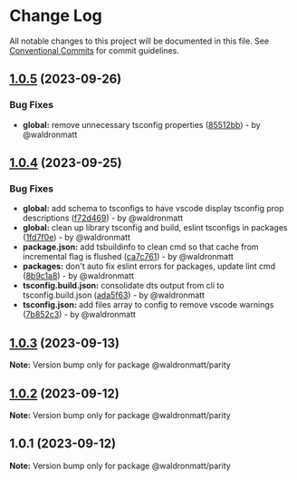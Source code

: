 # Change Log

All notable changes to this project will be documented in this file.
See [Conventional Commits](https://conventionalcommits.org) for commit guidelines.

## [1.0.5](https://github.com/waldronmatt/pnpm-nx-lerna-lite-boilerplate/compare/@waldronmatt/parity@1.0.4...@waldronmatt/parity@1.0.5) (2023-09-26)

### Bug Fixes

* **global:** remove unnecessary tsconfig properties ([85512bb](https://github.com/waldronmatt/pnpm-nx-lerna-lite-boilerplate/commit/85512bb920f24bfe322a86009371cd7d5b981642)) - by @waldronmatt

## [1.0.4](https://github.com/waldronmatt/pnpm-nx-lerna-lite-boilerplate/compare/@waldronmatt/parity@1.0.3...@waldronmatt/parity@1.0.4) (2023-09-25)

### Bug Fixes

- **global:** add schema to tsconfigs to have vscode display tsconfig prop descriptions ([f72d469](https://github.com/waldronmatt/pnpm-nx-lerna-lite-boilerplate/commit/f72d46929f65367e7195d39448603d25087e0439)) - by @waldronmatt
- **global:** clean up library tsconfig and build, eslint tsconfigs in packages ([1fd7f0e](https://github.com/waldronmatt/pnpm-nx-lerna-lite-boilerplate/commit/1fd7f0e79a646c29c315a8eb987504061ad789bb)) - by @waldronmatt
- **package.json:** add tsbuildinfo to clean cmd so that cache from incremental flag is flushed ([ca7c761](https://github.com/waldronmatt/pnpm-nx-lerna-lite-boilerplate/commit/ca7c7610484ffeed6fa243c50d91d579326d04e5)) - by @waldronmatt
- **packages:** don't auto fix eslint errors for packages, update lint cmd ([8b9c1a8](https://github.com/waldronmatt/pnpm-nx-lerna-lite-boilerplate/commit/8b9c1a8a8c0389c738a34a6798e66ec775c2f38d)) - by @waldronmatt
- **tsconfig.build.json:** consolidate dts output from cli to tsconfig.build.json ([ada5f63](https://github.com/waldronmatt/pnpm-nx-lerna-lite-boilerplate/commit/ada5f639cc378ea3950a157567e22a178892e797)) - by @waldronmatt
- **tsconfig.json:** add files array to config to remove vscode warnings ([7b852c3](https://github.com/waldronmatt/pnpm-nx-lerna-lite-boilerplate/commit/7b852c3b1f719bb2538580b6c933b063f9397fcf)) - by @waldronmatt

## [1.0.3](https://github.com/waldronmatt/pnpm-nx-lerna-lite-boilerplate/compare/@waldronmatt/parity@1.0.2...@waldronmatt/parity@1.0.3) (2023-09-13)

**Note:** Version bump only for package @waldronmatt/parity

## [1.0.2](https://github.com/waldronmatt/pnpm-nx-lerna-lite-boilerplate/compare/@waldronmatt/parity@1.0.1...@waldronmatt/parity@1.0.2) (2023-09-12)

**Note:** Version bump only for package @waldronmatt/parity

## 1.0.1 (2023-09-12)

**Note:** Version bump only for package @waldronmatt/parity
